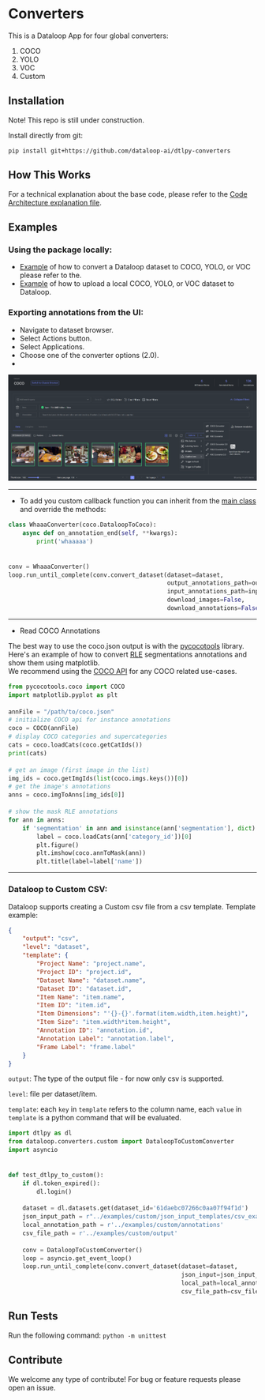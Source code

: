 # Converters

This is a Dataloop App for four global converters:

1. COCO
2. YOLO
3. VOC
4. Custom

## Installation

Note! This repo is still under construction.

Install directly from git:

```shell
pip install git+https://github.com/dataloop-ai/dtlpy-converters
```

## How This Works

For a technical explanation about the base code, please refer to the [Code Architecture explanation file](assets/code_arch.md).

## Examples

### Using the package locally:
* [Example](examples/coco_yolo_voc/converters_example.py) of how to convert a Dataloop dataset to COCO, YOLO, or VOC please refer to the.
* [Example](examples/coco_yolo_voc/uploaders_example.py) of how to upload a local COCO, YOLO, or VOC dataset to Dataloop.

### Exporting annotations from the UI:
- Navigate to dataset browser.
- Select Actions button.
- Select Applications.
- Choose one of the converter options (2.0).
- 
<img src="assets/ui_toolbars.png">

----

* To add you custom callback function you can inherit from the [main class](dtlpyconverters/base/base_converter.py) and override the methods:

```python
class WhaaaConverter(coco.DataloopToCoco):
    async def on_annotation_end(self, **kwargs):
        print('whaaaaa')


conv = WhaaaConverter()
loop.run_until_complete(conv.convert_dataset(dataset=dataset,
                                             output_annotations_path=output_annotations_path,
                                             input_annotations_path=input_annotations_path,
                                             download_images=False,
                                             download_annotations=False))
```

----

* Read COCO Annotations

The best way to use the coco.json output is with
the [pycocotools](https://github.com/cocodataset/cocoapi/tree/master/PythonAPI/pycocotools) library.  
Here's an example of how to convert [RLE](https://en.wikipedia.org/wiki/Run-length_encoding) segmentations annotations
and show them using matplotlib.  
We recommend using the [COCO API](https://github.com/cocodataset/cocoapi) for any COCO
related use-cases.

```python
from pycocotools.coco import COCO
import matplotlib.pyplot as plt

annFile = "/path/to/coco.json"
# initialize COCO api for instance annotations
coco = COCO(annFile)
# display COCO categories and supercategories
cats = coco.loadCats(coco.getCatIds())
print(cats)

# get an image (first image in the list)
img_ids = coco.getImgIds(list(coco.imgs.keys())[0])
# get the image's annotations
anns = coco.imgToAnns[img_ids[0]]

# show the mask RLE annotations
for ann in anns:
    if 'segmentation' in ann and isinstance(ann['segmentation'], dict):
        label = coco.loadCats(ann['category_id'])[0]
        plt.figure()
        plt.imshow(coco.annToMask(ann))
        plt.title(label=label['name'])

```
--- 

### Dataloop to Custom CSV:

Dataloop supports creating a Custom csv file from a csv template.
Template example:

``` json
{
    "output": "csv",
    "level": "dataset",
    "template": {
        "Project Name": "project.name",
        "Project ID": "project.id",
        "Dataset Name": "dataset.name",
        "Dataset ID": "dataset.id",
        "Item Name": "item.name",
        "Item ID": "item.id",
        "Item Dimensions": "'{}-{}'.format(item.width,item.height)",
        "Item Size": "item.width*item.height",
        "Annotation ID": "annotation.id",
        "Annotation Label": "annotation.label",
		"Frame Label": "frame.label"
    }
}
```

`output`: The type of the output file - for now only csv is supported.

`level`: file per dataset/item.

`template`: each `key` in `template` refers to the column name,
each `value` in `template` is a python command that will be evaluated.

```python            
import dtlpy as dl
from dataloop.converters.custom import DataloopToCustomConverter
import asyncio


def test_dtlpy_to_custom():
    if dl.token_expired():
        dl.login()

    dataset = dl.datasets.get(dataset_id='61daebc07266c0aa07f94f1d')
    json_input_path = r"../examples/custom/json_input_templates/csv_example.json"
    local_annotation_path = r'../examples/custom/annotations'
    csv_file_path = r'../examples/custom/output'

    conv = DataloopToCustomConverter()
    loop = asyncio.get_event_loop()
    loop.run_until_complete(conv.convert_dataset(dataset=dataset,
                                                 json_input=json_input_path,
                                                 local_path=local_annotation_path,
                                                 csv_file_path=csv_file_path))
```

## Run Tests
Run the following command: `python -m unittest`

## Contribute

We welcome any type of contribute! For bug or feature requests please open an issue.

